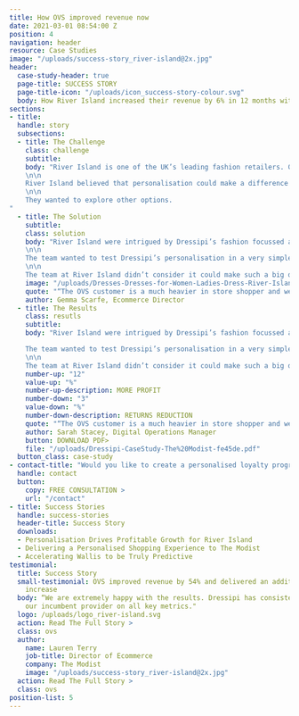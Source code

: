 ```yaml
---
title: How OVS improved revenue now
date: 2021-03-01 08:54:00 Z
position: 4
navigation: header
resource: Case Studies
image: "/uploads/success-story_river-island@2x.jpg"
header:
  case-study-header: true
  page-title: SUCCESS STORY
  page-title-icon: "/uploads/icon_success-story-colour.svg"
  body: How River Island increased their revenue by 6% in 12 months with Dressipi’s fashion-focused approach to personalisation and better data
sections:
- title: 
  handle: story
  subsections:
  - title: The Challenge
    class: challenge
    subtitle:
    body: "River Island is one of the UK’s leading fashion retailers. Generating millions of pounds of annual revenue, the brand boasts over 350 stores worldwide and six dedicated online sites operating in four currencies. 
    \n\n
    River Island believed that personalisation could make a difference to their customer experiences and in turn, their online revenue. Despite this, they were struggling to see any material difference with the two generic personalisation providers they were using. 
    \n\n
    They wanted to explore other options.
"
  - title: The Solution
    subtitle:
    class: solution
    body: "River Island were intrigued by Dressipi’s fashion focussed approach and understood that a fashion focus vs a generic approach was likely to provide a much better experience to customers.
    \n\n
    The team wanted to test Dressipi’s personalisation in a very simple, light touch way and so decided to start with personalisation on the womenswear Product Listing Page (PLP). 
    \n\n
    The team at River Island didn’t consider it could make such a big difference. The initial results surprised - Dressipi outperformed the 2 other generic providers with a 3% increase in revenue per visitor."
    image: "/uploads/Dresses-Dresses-for-Women-Ladies-Dress-River-Island.jpg"
    quote: "“The OVS customer is a much heavier in store shopper and we needed a highly personalised way to target them. By working with Dressipi, we have been able to deliver truly personalised emails to our customers and open up the massive revenue potential of the store portfolio.”"
    author: Gemma Scarfe, Ecommerce Director
  - title: The Results
    class: resutls
    subtitle:
    body: "River Island were intrigued by Dressipi’s fashion focussed approach and understood that a fashion focus vs a generic approach was likely to provide a much better experience to customers.\n\n

    The team wanted to test Dressipi’s personalisation in a very simple, light touch way and so decided to start with personalisation on the womenswear Product Listing Page (PLP). 
    \n\n 
    The team at River Island didn’t consider it could make such a big difference. The initial results surprised - Dressipi outperformed the 2 other generic providers with a 3% increase in revenue per visitor."
    number-up: "12"
    value-up: "%"
    number-up-description: MORE PROFIT
    number-down: "3"
    value-down: "%"
    number-down-description: RETURNS REDUCTION
    quote: "“The OVS customer is a much heavier in store shopper and we needed a highly personalised way to target them. By working with Dressipi, we have been able to deliver truly personalised emails to our customers and open up the massive revenue potential of the store portfolio.”"
    author: Sarah Stacey, Digital Operations Manager
    button: DOWNLOAD PDF>
    file: "/uploads/Dressipi-CaseStudy-The%20Modist-fe45de.pdf"
  button_class: case-study
- contact-title: "Would you like to create a personalised loyalty program that works for your stores as well as your digital channels? We can also support with any more general CRM strategies and support. Please fill in the Dressipi contact form if you would like further information."
  handle: contact
  button:
    copy: FREE CONSULTATION >
    url: "/contact"
- title: Success Stories
  handle: success-stories
  header-title: Success Story
  downloads:
  - Personalisation Drives Profitable Growth for River Island
  - Delivering a Personalised Shopping Experience to The Modist
  - Accelerating Wallis to be Truly Predictive
testimonial:
  title: Success Story
  small-testimonial: OVS improved revenue by 54% and delivered an additional €4m of incremental revenue
    increase
  body: “We are extremely happy with the results. Dressipi has consistently outperformed
    our incumbent provider on all key metrics."
  logo: /uploads/logo_river-island.svg
  action: Read The Full Story >
  class: ovs
  author:
    name: Lauren Terry
    job-title: Director of Ecommerce
    company: The Modist
    image: "/uploads/success-story_river-island@2x.jpg"
  action: Read The Full Story >
  class: ovs
position-list: 5
---
```

